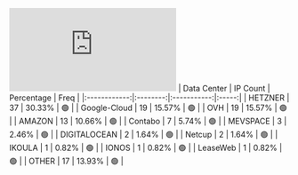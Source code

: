 ![Diagramm](https://github.com/obajay/StateSync-snapshots/blob/main/Projects/BandProtocol/1/README.md)
| Data Center | IP Count | Percentage | Freq |
|:------------:|:--------:|:-----------:|:-----:|
| HETZNER | 37 | 30.33% | 🟢 |
| Google-Cloud | 19 | 15.57% | 🟢 |
| OVH | 19 | 15.57% | 🟢 |
| AMAZON | 13 | 10.66% | 🟢 |
| Contabo | 7 | 5.74% | 🟢 |
| MEVSPACE | 3 | 2.46% | 🟢 |
| DIGITALOCEAN | 2 | 1.64% | 🟢 |
| Netcup | 2 | 1.64% | 🟢 |
| IKOULA | 1 | 0.82% | 🟢 |
| IONOS | 1 | 0.82% | 🟢 |
| LeaseWeb | 1 | 0.82% | 🟢 |
| OTHER | 17 | 13.93% | 🟢 |